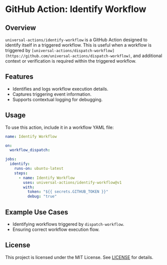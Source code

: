 # GitHub Action: Identify Workflow

## Overview
`universal-actions/identify-workflow` is a GitHub Action designed to identify itself in a triggered workflow. This is useful when a workflow is triggered by `[universal-actions/dispatch-workflow](https://github.com/universal-actions/dispatch-workflow)`, and additional context or verification is required within the triggered workflow.

## Features
- Identifies and logs workflow execution details.
- Captures triggering event information.
- Supports contextual logging for debugging.

## Usage
To use this action, include it in a workflow YAML file:

```yaml
name: Identify Workflow

on:
  workflow_dispatch:

jobs:
  identify:
    runs-on: ubuntu-latest
    steps:
      - name: Identify Workflow
        uses: universal-actions/identify-workflow@v1
        with:
          token: "${{ secrets.GITHUB_TOKEN }}"
          debug: "true"
```

## Example Use Cases
- Identifying workflows triggered by `dispatch-workflow`.
- Ensuring correct workflow execution flow.

## License
This project is licensed under the MIT License. See [LICENSE](LICENSE) for details.

